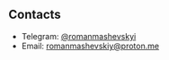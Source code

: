 ## Contacts

- Telegram: [@romanmashevskyi](https://t.me/romanmashevskyi)
- Email: [romanmashevskiy@proton.me](mailto:romanmashevskyi@proton.me)
